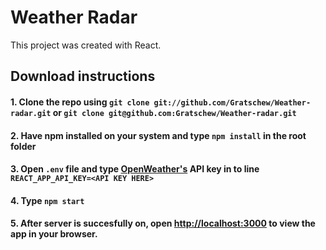 # Weather Radar

This project was created with React.

## Download instructions

#### 1. Clone the repo using `git clone git://github.com/Gratschew/Weather-radar.git` or `git clone git@github.com:Gratschew/Weather-radar.git`

#### 2. Have npm installed on your system and type `npm install` in the root folder

#### 3. Open `.env` file and type [OpenWeather's](https://openweathermap.org/) API key in to line `REACT_APP_API_KEY=<API KEY HERE>`

#### 4. Type `npm start`

#### 5. After server is succesfully on, open [http://localhost:3000](http://localhost:3000) to view the app in your browser.






